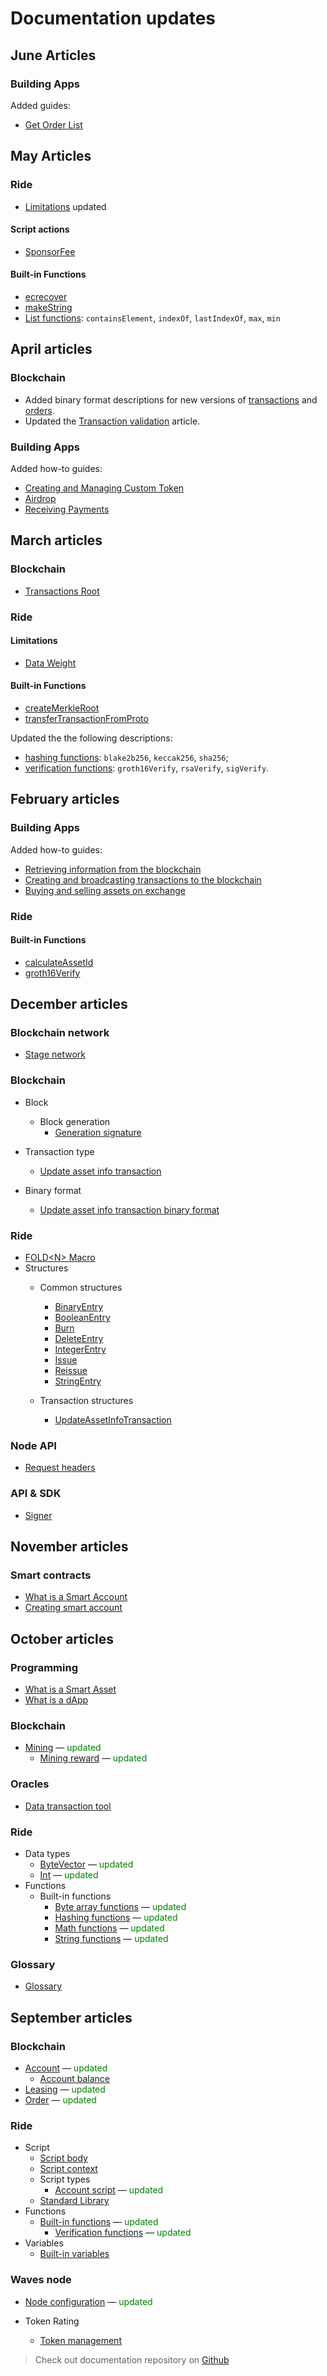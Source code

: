 # Documentation updates

## June Articles

### Building Apps

Added guides:

* [Get Order List](/en/building-apps/how-to/basic/trading#get-order-list)

## May Articles

### Ride

* [Limitations](/en/ride/limits) updated

#### Script actions

* [SponsorFee](/en/ride/structures/script-actions/sponsor-fee)

#### Built-in Functions

* [ecrecover](/en/ride/functions/built-in-functions/verification-functions#ecrecover)
* [makeString](/en/ride/functions/built-in-functions/string-functions#makestring-list-string-string-string)
* [List functions](/en/ride/functions/built-in-functions/list-functions): `containsElement`, `indexOf`, `lastIndexOf`, `max`, `min`

## April articles

### Blockchain

* Added binary format descriptions for new versions of [transactions](/en/blockchain/binary-format/transaction-binary-format) and [orders](/en/blockchain/binary-format/order-binary-format).
* Updated the [Transaction validation](/en/blockchain/transaction/transaction-validation) article.

### Building Apps

Added how-to guides:

* [Creating and Managing Custom Token](/en/building-apps/how-to/assets/issue)
* [Airdrop](/en/building-apps/how-to/assets/airdrop)
* [Receiving Payments](/en/building-apps/how-to/assets/payment)

## March articles

### Blockchain

* [Transactions Root](/en/blockchain/block/merkle-root)

### Ride

#### Limitations

* [Data Weight](/en/ride/limits/weight)

#### Built-in Functions

* [createMerkleRoot](/en/ride/functions/built-in-functions/verification-functions#createmerkleroot)
* [transferTransactionFromProto](/en/ride/functions/built-in-functions/converting-functions#transfertransactionfromproto)

Updated the the following descriptions:
* [hashing functions](/en/ride/functions/built-in-functions/hashing-functions): `blake2b256`, `keccak256`, `sha256`;
* [verification functions](/en/ride/functions/built-in-functions/verification-functions): `groth16Verify`, `rsaVerify`, `sigVerify`.

## February articles

### Building Apps

Added how-to guides:

* [Retrieving information from the blockchain](/en/building-apps/how-to/basic/retrieve)
* [Creating and broadcasting transactions to the blockchain](/en/building-apps/how-to/basic/transaction)
* [Buying and selling assets on exchange](/en/building-apps/how-to/basic/trading)

### Ride

#### Built-in Functions

* [calculateAssetId](/en/ride/functions/built-in-functions/blockchain-functions#calculate)
* [groth16Verify](/en/ride/functions/built-in-functions/verification-functions#groth16Verify)

## December articles

### Blockchain network

* [Stage network](/en/blockchain/blockchain-network/stage-network)

### Blockchain

* Block
  * Block generation
    * [Generation signature](/en/blockchain/block/block-generation/generation-signature)

* Transaction type
   * [Update asset info transaction](/en/blockchain/transaction-type/update-asset-info-transaction)

* Binary format
   * [Update asset info transaction binary format](/en/blockchain/binary-format/transaction-binary-format/update-asset-info-transaction-binary-format)

### Ride

* [FOLD&lt;N&gt; Macro](/en/ride/fold-macro)
* Structures
  * Common structures
    * [BinaryEntry](/en/ride/structures/script-actions/binary-entry)
    * [BooleanEntry](/en/ride/structures/script-actions/boolean-entry)
    * [Burn](/en/ride/structures/script-actions/burn)
    * [DeleteEntry](/en/ride/structures/script-actions/delete-entry)
    * [IntegerEntry](/en/ride/structures/script-actions/int-entry)
    * [Issue](/en/ride/structures/script-actions/issue)
    * [Reissue](/en/ride/structures/script-actions/reissue)
    * [StringEntry](/en/ride/structures/script-actions/string-entry)

  * Transaction structures
    * [UpdateAssetInfoTransaction](/en/ride/structures/transaction-structures/update-asset-info-transaction)

### Node API

* [Request headers](/en/waves-node/node-api/headers)

### API & SDK

* [Signer](/en/building-apps/waves-api-and-sdk/client-libraries/signer)

## November articles

### Smart contracts

* [What is a Smart Account](/en/building-apps/smart-contracts/what-is-smart-account)
* [Creating smart account](/en/building-apps/smart-contracts/how-to-create-smart-account)

## October articles

### Programming

* [What is a Smart Asset](/en/building-apps/smart-contracts/what-is-smart-asset)
* [What is a dApp](/en/building-apps/smart-contracts/what-is-a-dapp)

### Blockchain

* [Mining](/en/blockchain/mining) — <span style="color:green">updated</span>
  * [Mining reward](/en/blockchain/mining/mining-reward) — <span style="color:green">updated</span>

### Oracles

* [Data transaction tool](/en/ecosystem/waves-oracles/data-transaction-tool)

### Ride

* Data types
  * [ByteVector](/en/ride/data-types/byte-vector) — <span style="color:green">updated</span>
  * [Int](/en/ride/data-types/int) — <span style="color:green">updated</span>
* Functions
  * Built-in functions
    * [Byte array functions](/en/ride/functions/built-in-functions/byte-array-functions) — <span style="color:green">updated</span>
    * [Hashing functions](/en/ride/functions/built-in-functions/hashing-functions) — <span style="color:green">updated</span>
    * [Math functions](/en/ride/functions/built-in-functions/math-functions) — <span style="color:green">updated</span>
    * [String functions](/en/ride/functions/built-in-functions/string-functions) — <span style="color:green">updated</span>

### Glossary

* [Glossary](/en/blockchain/glossary)

## September articles

### Blockchain

* [Account](/en/blockchain/account) — <span style="color:green">updated</span>
  * [Account balance](/en/blockchain/account/account-balance)
* [Leasing](/en/blockchain/leasing) — <span style="color:green">updated</span>
* [Order](/en/blockchain/order) — <span style="color:green">updated</span>

### Ride

* Script
  * [Script body](/en/ride/script/script-body)
  * [Script context](/en/ride/script/script-context)
  * Script types
    * [Account script](/en/ride/script/script-types/account-script) — <span style="color:green">updated</span>
  * [Standard Library](/en/ride/script/standard-library)
* Functions
  * [Built-in functions](/en/ride/functions/built-in-functions) — <span style="color:green">updated</span>
    * [Verification functions](/en/ride/functions/built-in-functions/verification-functions) — <span style="color:green">updated</span>
* Variables
  * [Built-in variables](/en/ride/variables/built-in-variables)

### Waves node

* [Node configuration](/en/waves-node/node-configuration) — <span style="color:green">updated</span>

* Token Rating
  * [Token management](/en/ecosystem/waves-token-rating/token-management)

> Check out documentation repository on [Github](https://github.com/wavesplatform/docs.wavesplatform)
